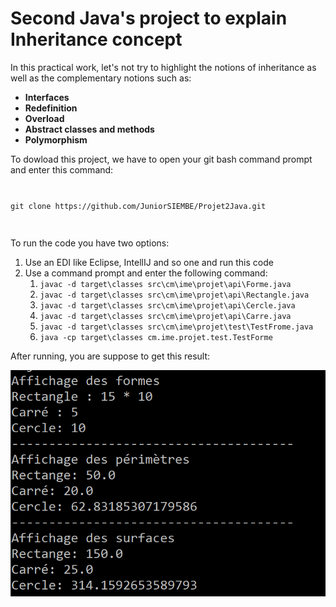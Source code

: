 <h1>Second Java's project to explain Inheritance concept</h1>
<p>
In this practical work, let's not try to highlight the notions of inheritance as well as the complementary notions such as:</p>
<b>
<ul>
    <li>Interfaces</li>
    <li>Redefinition</li>
    <li>Overload</li>
    <li>Abstract classes and methods</li>
    <li>Polymorphism</li>
</ul>
</b>
<p>To dowload this project, we have to open your git bash command prompt and enter this command:</p>
<code>
<p>git clone https://github.com/JuniorSIEMBE/Projet2Java.git</p>
</code>
<p>To run the code you have two options:
<ol>
    <li>Use an EDI like Eclipse, IntellIJ and so one and run this code</li>
    <li>Use a command prompt and enter the following command: 
    <ol>
        <li><code>javac -d target\classes src\cm\ime\projet\api\Forme.java</code></li>
        <li><code>javac -d target\classes src\cm\ime\projet\api\Rectangle.java</code></li>
        <li><code>javac -d target\classes src\cm\ime\projet\api\Cercle.java</code></li>
        <li><code>javac -d target\classes src\cm\ime\projet\api\Carre.java</code></li>
        <li><code>javac -d target\classes src\cm\ime\projet\test\TestFrome.java</code></li>
        <li><code>java -cp target\classes cm.ime.projet.test.TestForme</code></li>
    </ol>
    </li>
</ol>
</p>
<p>After running, you are suppose to get this result:</p>
<img src="result.png"></img>
